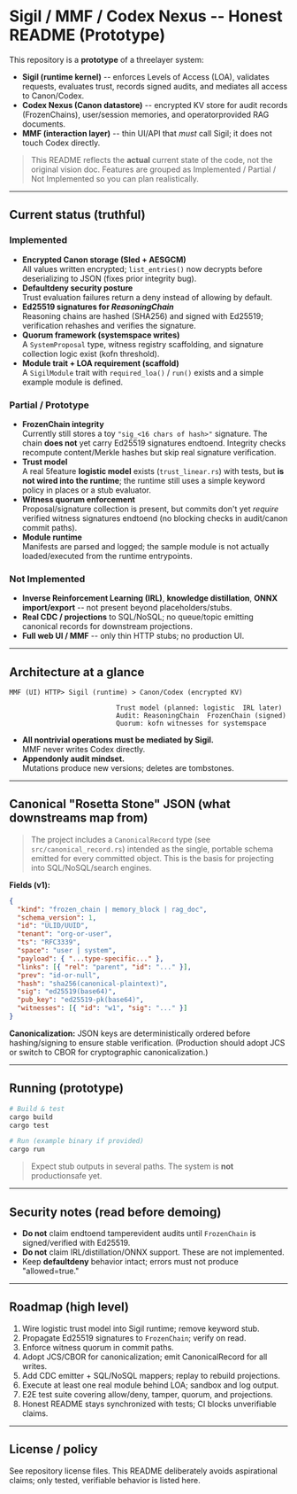 # Sigil / MMF / Codex Nexus -- Honest README (Prototype)

This repository is a **prototype** of a threelayer system:

- **Sigil (runtime kernel)** -- enforces Levels of Access (LOA), validates requests, evaluates trust, records signed audits, and mediates all access to Canon/Codex.
- **Codex Nexus (Canon datastore)** -- encrypted KV store for audit records (FrozenChains), user/session memories, and operatorprovided RAG documents.
- **MMF (interaction layer)** -- thin UI/API that *must* call Sigil; it does not touch Codex directly.

> This README reflects the **actual** current state of the code, not the original vision doc. Features are grouped as Implemented / Partial / Not Implemented so you can plan realistically.

---

## Current status (truthful)

###  Implemented
- **Encrypted Canon storage (Sled + AESGCM)**  
  All values written encrypted; `list_entries()` now decrypts before deserializing to JSON (fixes prior integrity bug).
- **Defaultdeny security posture**  
  Trust evaluation failures return a deny instead of allowing by default.
- **Ed25519 signatures for _ReasoningChain_**  
  Reasoning chains are hashed (SHA256) and signed with Ed25519; verification rehashes and verifies the signature.
- **Quorum framework (systemspace writes)**  
  A `SystemProposal` type, witness registry scaffolding, and signature collection logic exist (kofn threshold).
- **Module trait + LOA requirement (scaffold)**  
  A `SigilModule` trait with `required_loa()` / `run()` exists and a simple example module is defined.

###  Partial / Prototype
- **FrozenChain integrity**  
  Currently still stores a toy `"sig_<16 chars of hash>"` signature. The chain **does not** yet carry Ed25519 signatures endtoend. Integrity checks recompute content/Merkle hashes but skip real signature verification.
- **Trust model**  
  A real 5feature **logistic model** exists (`trust_linear.rs`) with tests, but **is not wired into the runtime**; the runtime still uses a simple keyword policy in places or a stub evaluator.
- **Witness quorum enforcement**  
  Proposal/signature collection is present, but commits don't yet *require* verified witness signatures endtoend (no blocking checks in audit/canon commit paths).
- **Module runtime**  
  Manifests are parsed and logged; the sample module is not actually loaded/executed from the runtime entrypoints.

###  Not Implemented
- **Inverse Reinforcement Learning (IRL)**, **knowledge distillation**, **ONNX import/export** -- not present beyond placeholders/stubs.
- **Real CDC / projections** to SQL/NoSQL; no queue/topic emitting canonical records for downstream projections.
- **Full web UI / MMF** -- only thin HTTP stubs; no production UI.

---

## Architecture at a glance

```
MMF (UI) HTTP> Sigil (runtime) > Canon/Codex (encrypted KV)
                          
                           Trust model (planned: logistic  IRL later)
                           Audit: ReasoningChain  FrozenChain (signed)
                           Quorum: kofn witnesses for systemspace
```

- **All nontrivial operations must be mediated by Sigil.**  
  MMF never writes Codex directly.
- **Appendonly audit mindset.**  
  Mutations produce new versions; deletes are tombstones.

---

## Canonical "Rosetta Stone" JSON (what downstreams map from)

> The project includes a `CanonicalRecord` type (see `src/canonical_record.rs`) intended as the single, portable schema emitted for every committed object. This is the basis for projecting into SQL/NoSQL/search engines.

**Fields (v1):**
```json
{
  "kind": "frozen_chain | memory_block | rag_doc",
  "schema_version": 1,
  "id": "ULID/UUID",
  "tenant": "org-or-user",
  "ts": "RFC3339",
  "space": "user | system",
  "payload": { "...type-specific..." },
  "links": [{ "rel": "parent", "id": "..." }],
  "prev": "id-or-null",
  "hash": "sha256(canonical-plaintext)",
  "sig": "ed25519(base64)",
  "pub_key": "ed25519-pk(base64)",
  "witnesses": [{ "id": "w1", "sig": "..." }]
}
```

**Canonicalization:** JSON keys are deterministically ordered before hashing/signing to ensure stable verification. (Production should adopt JCS or switch to CBOR for cryptographic canonicalization.)

---

## Running (prototype)

```bash
# Build & test
cargo build
cargo test

# Run (example binary if provided)
cargo run
```

> Expect stub outputs in several paths. The system is **not** productionsafe yet.

---

## Security notes (read before demoing)

- **Do not** claim endtoend tamperevident audits until `FrozenChain` is signed/verified with Ed25519.
- **Do not** claim IRL/distillation/ONNX support. These are not implemented.
- Keep **defaultdeny** behavior intact; errors must not produce "allowed=true."

---

## Roadmap (high level)

1. Wire logistic trust model into Sigil runtime; remove keyword stub.
2. Propagate Ed25519 signatures to `FrozenChain`; verify on read.
3. Enforce witness quorum in commit paths.
4. Adopt JCS/CBOR for canonicalization; emit CanonicalRecord for all writes.
5. Add CDC emitter + SQL/NoSQL mappers; replay to rebuild projections.
6. Execute at least one real module behind LOA; sandbox and log output.
7. E2E test suite covering allow/deny, tamper, quorum, and projections.
8. Honest README stays synchronized with tests; CI blocks unverifiable claims.

---

## License / policy
See repository license files. This README deliberately avoids aspirational claims; only tested, verifiable behavior is listed here.
